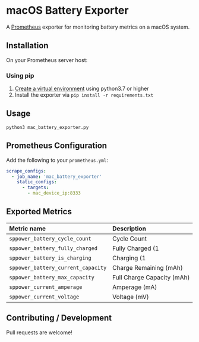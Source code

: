 # macOS Battery Exporter

A [Prometheus](https://prometheus.io/) exporter for monitoring battery metrics on a macOS system. 


## Installation
On your Prometheus server host:

### Using pip
1. [Create a virtual environment](https://packaging.python.org/tutorials/installing-packages/#creating-virtual-environments) using python3.7 or higher
2. Install the exporter via `pip install -r requirements.txt`

## Usage
`python3 mac_battery_exporter.py` 

## Prometheus Configuration
Add the following to your `prometheus.yml`:
```yaml
scrape_configs:
  - job_name: 'mac_battery_exporter'
    static_configs:
      - targets:
        - mac_device_ip:8333
```

## Exported Metrics
| Metric name                                           | Description                                               |
|:------------------------------------------------------|:----------------------------------------------------------|
| `sppower_battery_cycle_count`                         | Cycle Count                                               |
| `sppower_battery_fully_charged`                       | Fully Charged (1|0)                                       |
| `sppower_battery_is_charging`                         | Charging (1|0)                                            |
| `sppower_battery_current_capacity`                    | Charge Remaining (mAh)                                    |
| `sppower_battery_max_capacity`                        | Full Charge Capacity (mAh)                                |
| `sppower_current_amperage`                            | Amperage (mA)                                             |
| `sppower_current_voltage`                             | Voltage (mV)                                              |

## Contributing / Development
Pull requests are welcome!